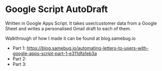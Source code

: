 # Google Script AutoDraft
Written in Google Apps Script. It takes user/customer data from a Google Sheet and writes a personalised Gmail draft to each of them. 

Walkthrough of how I made it can be found at blog.samebug.io  
- Part 1: https://blog.samebug.io/automating-letters-to-users-with-google-apps-script-part-1-e311dfa1eb3a
- Part 2:
- Part 3:
